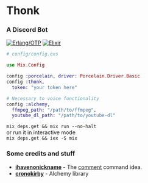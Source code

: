 # Thonk

### A Discord Bot

[![Erlang/OTP](https://img.shields.io/badge/Erlang/OTP-%E2%89%A521-c50096.svg)](https://github.com/erlang/otp)
[![Elixir](https://img.shields.io/badge/elixir-%E2%89%A51.6.1-75397d.svg)](https://elixir-lang.org/)

```elixir
# config/config.exs

use Mix.Config

config :porcelain, driver: Porcelain.Driver.Basic
config :thonk,
  token: "your token here"

# Necessary to voice functionality
config :alchemy,
  ffmpeg_path: "/path/to/ffmpeg",
  youtube_dl_path: "/path/to/youtube-dl"
```

`mix deps.get && mix run --no-halt` <br>
or run it in interactive mode <br>
`mix deps.get && iex -S mix`

### Some credits and stuff
- [**ihavenonickname**](https://github.com/ihavenonickname/bot-telegram-comentarios-xvideos) - The [comment](https://github.com/eudescar/thonk/blob/master/lib/commands/comment.ex) command idea.
- [**cronokirby**](https://github.com/cronokirby/alchemy) - Alchemy library
